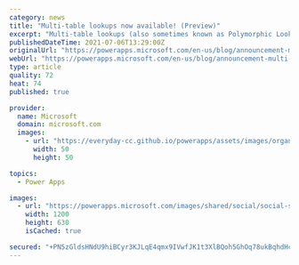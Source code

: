 ```yaml
---
category: news
title: "Multi-table lookups now available! (Preview)"
excerpt: "Multi-table lookups (also sometimes known as Polymorphic Lookups) allow the creation of a lookup in one table that looks up records in multiple other tables at once. This provides much greater flexibility in retrieving data within your environments. With multi-table lookups, you can perform a lookup"
publishedDateTime: 2021-07-06T13:29:00Z
originalUrl: "https://powerapps.microsoft.com/en-us/blog/announcement-multi-table-lookups-are-now-available-as-a-preview/"
webUrl: "https://powerapps.microsoft.com/en-us/blog/announcement-multi-table-lookups-are-now-available-as-a-preview/"
type: article
quality: 72
heat: 74
published: true

provider:
  name: Microsoft
  domain: microsoft.com
  images:
    - url: "https://everyday-cc.github.io/powerapps/assets/images/organizations/microsoft.com-50x50.jpg"
      width: 50
      height: 50

topics:
  - Power Apps

images:
  - url: "https://powerapps.microsoft.com/images/shared/social/social-share-post-ignite.png"
    width: 1200
    height: 630
    isCached: true

secured: "+PN5zGldsHNdU9hiBCyr3KJLqE4qmx9IVwfJK1t3XlBQoh5GhOq78ukBqhdHcXdTBaLE22Cw3CzL1MwfvJMGVesTb9U3+iA0pwYUdVBmDmQZowWFuMdx0FxnchcYNcegD4/8TTwBP+FkQEtLB24iJ0Td49HuZCshaeObufH8kF+XfUH3OTNymxoDcK9KAyDtHAbjSgtVEXN3wJ0vNCfjezdf+5qBtEvX3KxAeUMUJgv/KnroZAMbKeNP0YvsrUziia690WaLGJEw9MIYOUXvxIjrfK47QTV44qLqKYXSmZOe619gLFo7otiRWhWsLcqalq35n63gT41FOCwrbgnyX4z+yYTOVAK64xNJqw9QlNg=;12lPNl2lvrxAQrTHGXNp8g=="
---
```


